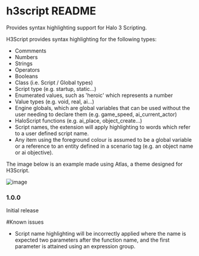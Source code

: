 # h3script README

Provides syntax highlighting support for Halo 3 Scripting.

H3Script provides syntax highlighting for the following types:

- Commments
- Numbers
- Strings
- Operators
- Booleans
- Class (i.e. Script / Global types)
- Script type (e.g. startup, static...)
- Enumerated values, such as 'heroic' which represents a number
- Value types (e.g. void, real, ai...)
- Engine globals, which are global variables that can be used without the user needing to declare them (e.g. game_speed, ai_current_actor)
- HaloScript functions (e.g. ai_place, object_create...)
- Script names, the extension will apply highlighting to words which refer to a user defined script name.
- Any item using the foreground colour is assumed to be a global variable or a reference to an entity defined in a scenario tag (e.g. an object name or ai objective). 

The image below is an example made using Atlas, a theme designed for H3Script.

![image](https://user-images.githubusercontent.com/80323148/139127460-063c393b-d2c3-4f75-be5c-f2717913b8bc.png)

### 1.0.0

Initial release

#Known issues

- Script name highlighting will be incorrectly applied where the name is expected two parameters after the function name, and the first parameter is attained using an expression group.
